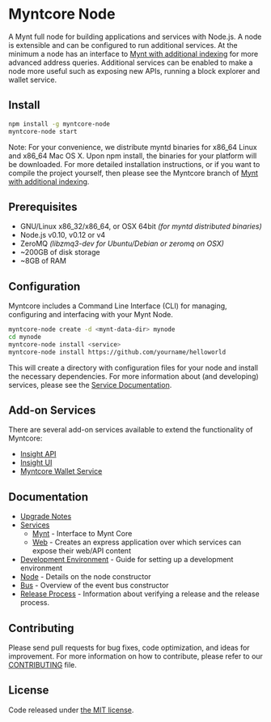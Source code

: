 Myntcore Node
============

A Mynt full node for building applications and services with Node.js. A node is extensible and can be configured to run additional services. At the minimum a node has an interface to [Mynt with additional indexing](https://github.com/silence48/mynt/tree/0.15.0-myntcore) for more advanced address queries. Additional services can be enabled to make a node more useful such as exposing new APIs, running a block explorer and wallet service.

## Install

```bash
npm install -g myntcore-node
myntcore-node start
```

Note: For your convenience, we distribute myntd binaries for x86_64 Linux and x86_64 Mac OS X. Upon npm install, the binaries for your platform will be downloaded. For more detailed installation instructions, or if you want to compile the project yourself, then please see the Myntcore branch of [Mynt with additional indexing](https://github.com/silence48/mynt/tree/0.15.0-myntcore).

## Prerequisites

- GNU/Linux x86_32/x86_64, or OSX 64bit *(for myntd distributed binaries)*
- Node.js v0.10, v0.12 or v4
- ZeroMQ *(libzmq3-dev for Ubuntu/Debian or zeromq on OSX)*
- ~200GB of disk storage
- ~8GB of RAM

## Configuration

Myntcore includes a Command Line Interface (CLI) for managing, configuring and interfacing with your Mynt Node.

```bash
myntcore-node create -d <mynt-data-dir> mynode
cd mynode
myntcore-node install <service>
myntcore-node install https://github.com/yourname/helloworld
```

This will create a directory with configuration files for your node and install the necessary dependencies. For more information about (and developing) services, please see the [Service Documentation](docs/services.md).

## Add-on Services

There are several add-on services available to extend the functionality of Myntcore:

- [Insight API](https://github.com/silence48/insight-api-mynt)
- [Insight UI](https://github.com/silence48/insight-ui-mynt)
- [Myntcore Wallet Service](https://github.com/silence48/myntcore-wallet-service)

## Documentation

- [Upgrade Notes](docs/upgrade.md)
- [Services](docs/services.md)
  - [Mynt](docs/services/myntd.md) - Interface to Mynt Core
  - [Web](docs/services/web.md) - Creates an express application over which services can expose their web/API content
- [Development Environment](docs/development.md) - Guide for setting up a development environment
- [Node](docs/node.md) - Details on the node constructor
- [Bus](docs/bus.md) - Overview of the event bus constructor
- [Release Process](docs/release.md) - Information about verifying a release and the release process.

## Contributing

Please send pull requests for bug fixes, code optimization, and ideas for improvement. For more information on how to contribute, please refer to our [CONTRIBUTING](https://github.com/silence48/myntcore/blob/master/CONTRIBUTING.md) file.

## License

Code released under [the MIT license](https://github.com/silence48/myntcore-node/blob/master/LICENSE).
